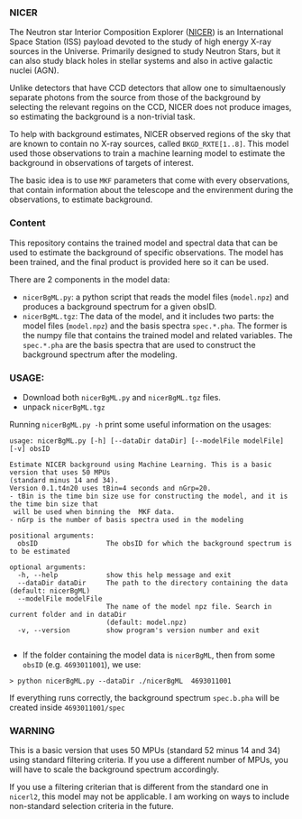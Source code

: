 
### NICER
The Neutron star Interior Composition Explorer ([NICER](https://heasarc.gsfc.nasa.gov/docs/nicer/)) is an International Space Station (ISS) payload devoted to the study of high energy X-ray sources in the Universe. Primarily designed to study Neutron Stars, but it can also study black holes in stellar systems and also in active galactic nuclei (AGN).


Unlike detectors that have CCD detectors that allow one to simultaenously separate photons from the source from those of the background by selecting the relevant regoins on the CCD, NICER does not produce images, so estimating the background is a non-trivial task.

To help with background estimates, NICER observed regions of the sky that are known to contain no X-ray sources, called `BKGD_RXTE[1..8]`. This model used those observations to train a machine learning model to estimate the background in observations of targets of interest.

The basic idea is to use `MKF` parameters that come with every observations, that contain information about the telescope and the envirenment during the observations, to estimate background.


### Content
This repository contains the trained model and spectral data that can be used to estimate the background of specific observations. The model has been trained, and the final product is provided here so it can be used.

There are 2 components in the model data:
- `nicerBgML.py`: a python script that reads the model files (`model.npz`) and produces a background spectrum for a given obsID.
- `nicerBgML.tgz`: The data of the model, and it includes two parts: the model files (`model.npz`) and the basis spectra `spec.*.pha`. The former is the numpy file that contains the trained model and related variables. The `spec.*.pha` are the basis spectra that are used to construct the background spectrum after the modeling.

### USAGE:
- Download both `nicerBgML.py` and `nicerBgML.tgz` files.
- unpack `nicerBgML.tgz`

Running `nicerBgML.py -h` print some useful information on the usages:
```
usage: nicerBgML.py [-h] [--dataDir dataDir] [--modelFile modelFile] [-v] obsID

Estimate NICER background using Machine Learning. This is a basic version that uses 50 MPUs 
(standard minus 14 and 34).
Version 0.1.t4n20 uses tBin=4 seconds and nGrp=20. 
- tBin is the time bin size use for constructing the model, and it is the time bin size that
 will be used when binning the  MKF data. 
- nGrp is the number of basis spectra used in the modeling

positional arguments:
  obsID                 The obsID for which the background spectrum is to be estimated

optional arguments:
  -h, --help            show this help message and exit
  --dataDir dataDir     The path to the directory containing the data (default: nicerBgML)
  --modelFile modelFile
                        The name of the model npz file. Search in current folder and in dataDir 
                        (default: model.npz)
  -v, --version         show program's version number and exit
  
```
- If the folder containing the model data is `nicerBgML`, then from some `obsID` (e.g. `4693011001`), we use:
```
> python nicerBgML.py --dataDir ./nicerBgML  4693011001
```
If everything runs correctly, the background spectrum `spec.b.pha` will be created inside `4693011001/spec`


### WARNING
This is a basic version that uses 50 MPUs (standard 52 minus 14 and 34) using standard filtering criteria. If  you use a different number of MPUs, you will have to scale the background spectrum accordingly.

If you use a filtering criterian that is different from the standard one in `nicerl2`, this model may not be applicable. I am working on ways to include non-standard selection criteria in the future.